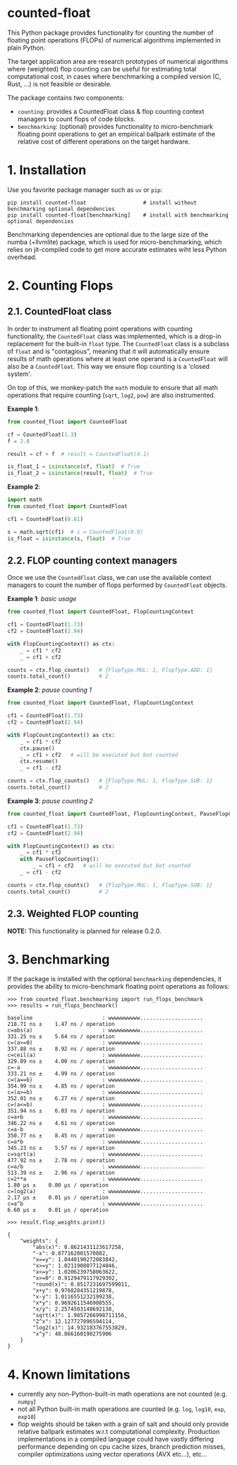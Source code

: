 # counted-float

This Python package provides functionality for counting the number of floating point operations (FLOPs) of numerical
algorithms implemented in plain Python.

The target application area are research prototypes of numerical algorithms where (weighted) flop counting can be 
useful for estimating total computational cost, in cases where benchmarking a compiled version (C, Rust, ...) is not 
feasible or desirable.

The package contains two components:
 - `counting`: provides a CountedFloat class & flop counting context managers to count flops of code blocks.
 - `benchmarking`: (optional) provides functionality to micro-benchmark floating point operations to get an empirical
   ballpark estimate of the relative cost of different operations on the target hardware.

# 1. Installation



Use you favorite package manager such as `uv` or `pip`:

```
pip install counted-float                  # install without benchmarking optional dependencies
pip install counted-float[benchmarking]    # install with benchmarking optional dependencies
```
Benchmarking dependencies are optional due to the large size of the numba (+llvmlite) package, which is used for
micro-benchmarking, which relies on jit-compiled code to get more accurate estimates wiht less Python overhead. 

# 2. Counting Flops

## 2.1. CountedFloat class

In order to instrument all floating point operations with counting functionality,
the `CountedFloat` class was implemented, which is a drop-in replacement for the built-in `float` type.
The `CountedFloat` class is a subclass of `float` and is "contagious", meaning that it will automatically
ensure results of math operations where at least one operand is a `CountedFloat` will also be a `CountedFloat`.
This way we ensure flop counting is a 'closed system'.

On top of this, we monkey-patch the `math` module to ensure that all math operations
that require counting (`sqrt`, `log2`, `pow`) are also instrumented.

**Example 1**:

```python
from counted_float import CountedFloat

cf = CountedFloat(1.3)
f = 2.8

result = cf + f  # result = CountedFloat(4.1)

is_float_1 = isinstance(cf, float)  # True
is_float_2 = isinstance(result, float)  # True
```

**Example 2**:

```python
import math
from counted_float import CountedFloat

cf1 = CountedFloat(0.81)

s = math.sqrt(cf1)  # s = CountedFloat(0.9)
is_float = isinstance(s, float)  # True
```

## 2.2. FLOP counting context managers

Once we use the `CountedFloat` class, we can use the available context managers to count the number of
flops performed by `CountedFloat` objects.

**Example 1**:  _basic usage_
```python
from counted_float import CountedFloat, FlopCountingContext

cf1 = CountedFloat(1.73)
cf2 = CountedFloat(2.94)

with FlopCountingContext() as ctx:
    _ = cf1 * cf2
    _ = cf1 + cf2

counts = ctx.flop_counts()   # {FlopType.MUL: 1, FlopType.ADD: 1}
counts.total_count()         # 2
```

**Example 2**:  _pause counting 1_

```python
from counted_float import CountedFloat, FlopCountingContext

cf1 = CountedFloat(1.73)
cf2 = CountedFloat(2.94)

with FlopCountingContext() as ctx:
    _ = cf1 * cf2
    ctx.pause()
    _ = cf1 + cf2   # will be executed but bot counted
    ctx.resume()
    _ = cf1 - cf2

counts = ctx.flop_counts()   # {FlopType.MUL: 1, FlopType.SUB: 1}
counts.total_count()         # 2
```

**Example 3**:  _pause counting 2_

```python
from counted_float import CountedFloat, FlopCountingContext, PauseFlopCounting

cf1 = CountedFloat(1.73)
cf2 = CountedFloat(2.94)

with FlopCountingContext() as ctx:
    _ = cf1 * cf2
    with PauseFlopCounting():
        _ = cf1 + cf2   # will be executed but bot counted
    _ = cf1 - cf2

counts = ctx.flop_counts()   # {FlopType.MUL: 1, FlopType.SUB: 1}
counts.total_count()         # 2
```

## 2.3. Weighted FLOP counting

**NOTE:** This functionality is planned for release 0.2.0.

# 3. Benchmarking

If the package is installed with the optional `benchmarking` dependencies, it provides
the ability to micro-benchmark floating point operations as follows:

```
>>> from counted_float.benchmarking import run_flops_benchmark
>>> results = run_flops_benchmark()

baseline                      : wwwwwwwwww....................    218.71 ns ±    1.47 ns / operation
c=abs(a)                      : wwwwwwwwww....................    331.25 ns ±    5.64 ns / operation
c=(a>=0)                      : wwwwwwwwww....................    337.88 ns ±    8.92 ns / operation
c=ceil(a)                     : wwwwwwwwww....................    329.89 ns ±    4.00 ns / operation
c=-a                          : wwwwwwwwww....................    333.21 ns ±    4.99 ns / operation
c=(a==b)                      : wwwwwwwwww....................    354.99 ns ±    4.85 ns / operation
c=(a>=b)                      : wwwwwwwwww....................    352.01 ns ±    6.27 ns / operation
c=(a<=b)                      : wwwwwwwwww....................    351.94 ns ±    6.03 ns / operation
c=a+b                         : wwwwwwwwww....................    346.22 ns ±    4.61 ns / operation
c=a-b                         : wwwwwwwwww....................    350.77 ns ±    8.45 ns / operation
c=a*b                         : wwwwwwwwww....................    345.23 ns ±    5.57 ns / operation
c=sqrt(a)                     : wwwwwwwwww....................    477.92 ns ±    2.78 ns / operation
c=a/b                         : wwwwwwwwww....................    513.39 ns ±    2.96 ns / operation
c=2**a                        : wwwwwwwwww....................      1.80 µs ±    0.00 µs / operation
c=log2(a)                     : wwwwwwwwww....................      2.17 µs ±    0.01 µs / operation
c=a^b                         : wwwwwwwwww....................      6.60 µs ±    0.01 µs / operation

>>> result.flop_weights.print() 

{
    "weights": {
        "abs(x)": 0.8621431123617258,
        "-x": 0.877162001570882,
        "x==y": 1.0440190272083842,
        "x>=y": 1.0211908077124046,
        "x<=y": 1.0206239758063622,
        "x>=0": 0.9129479117929392,
        "round(x)": 0.8517231697599011,
        "x+y": 0.9768284351219878,
        "x-y": 1.0116551232199238,
        "x*y": 0.9692611546908555,
        "x/y": 2.2574503148692138,
        "sqrt(x)": 1.9857266998711156,
        "2^x": 12.127727096594114,
        "log2(x)": 14.932183767553829,
        "x^y": 48.866160190275906
    }
}
```

# 4. Known limitations

- currently any non-Python-built-in math operations are not counted (e.g. `numpy`)
- not all Python built-in math operations are counted (e.g. `log`, `log10`, `exp`, `exp10`)
- flop weights should be taken with a grain of salt and should only provide relative ballpark estimates w.r.t computational complexity.  Production implementations in a compiled language could have vastly differing performance depending on cpu cache sizes, branch prediction misses, compiler optimizations using vector operations (AVX etc...), etc...